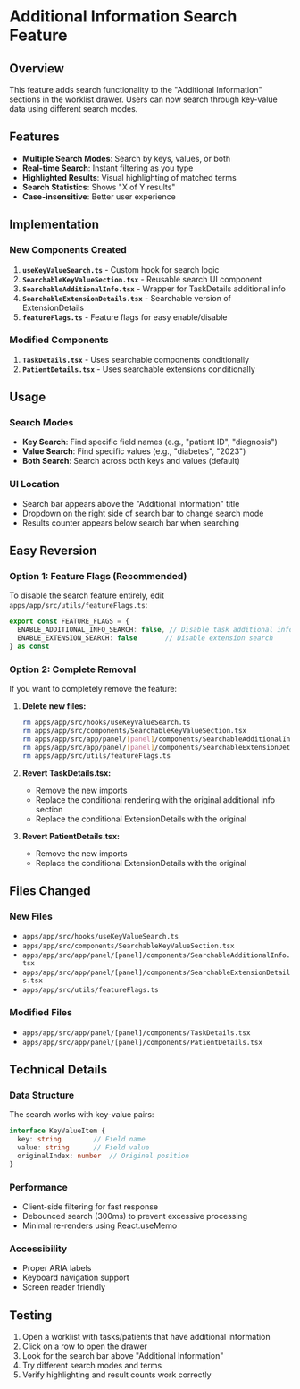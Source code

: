 # Additional Information Search Feature

## Overview
This feature adds search functionality to the "Additional Information" sections in the worklist drawer. Users can now search through key-value data using different search modes.

## Features
- **Multiple Search Modes**: Search by keys, values, or both
- **Real-time Search**: Instant filtering as you type
- **Highlighted Results**: Visual highlighting of matched terms
- **Search Statistics**: Shows "X of Y results" 
- **Case-insensitive**: Better user experience

## Implementation

### New Components Created
1. **`useKeyValueSearch.ts`** - Custom hook for search logic
2. **`SearchableKeyValueSection.tsx`** - Reusable search UI component
3. **`SearchableAdditionalInfo.tsx`** - Wrapper for TaskDetails additional info
4. **`SearchableExtensionDetails.tsx`** - Searchable version of ExtensionDetails
5. **`featureFlags.ts`** - Feature flags for easy enable/disable

### Modified Components
1. **`TaskDetails.tsx`** - Uses searchable components conditionally
2. **`PatientDetails.tsx`** - Uses searchable extensions conditionally

## Usage

### Search Modes
- **Key Search**: Find specific field names (e.g., "patient ID", "diagnosis")
- **Value Search**: Find specific values (e.g., "diabetes", "2023")  
- **Both Search**: Search across both keys and values (default)

### UI Location
- Search bar appears above the "Additional Information" title
- Dropdown on the right side of search bar to change search mode
- Results counter appears below search bar when searching

## Easy Reversion

### Option 1: Feature Flags (Recommended)
To disable the search feature entirely, edit `apps/app/src/utils/featureFlags.ts`:

```typescript
export const FEATURE_FLAGS = {
  ENABLE_ADDITIONAL_INFO_SEARCH: false, // Disable task additional info search
  ENABLE_EXTENSION_SEARCH: false       // Disable extension search
} as const
```

### Option 2: Complete Removal
If you want to completely remove the feature:

1. **Delete new files:**
   ```bash
   rm apps/app/src/hooks/useKeyValueSearch.ts
   rm apps/app/src/components/SearchableKeyValueSection.tsx
   rm apps/app/src/app/panel/[panel]/components/SearchableAdditionalInfo.tsx
   rm apps/app/src/app/panel/[panel]/components/SearchableExtensionDetails.tsx
   rm apps/app/src/utils/featureFlags.ts
   ```

2. **Revert TaskDetails.tsx:**
   - Remove the new imports
   - Replace the conditional rendering with the original additional info section
   - Replace the conditional ExtensionDetails with the original

3. **Revert PatientDetails.tsx:**
   - Remove the new imports  
   - Replace the conditional ExtensionDetails with the original

## Files Changed

### New Files
- `apps/app/src/hooks/useKeyValueSearch.ts`
- `apps/app/src/components/SearchableKeyValueSection.tsx`
- `apps/app/src/app/panel/[panel]/components/SearchableAdditionalInfo.tsx`
- `apps/app/src/app/panel/[panel]/components/SearchableExtensionDetails.tsx`
- `apps/app/src/utils/featureFlags.ts`

### Modified Files
- `apps/app/src/app/panel/[panel]/components/TaskDetails.tsx`
- `apps/app/src/app/panel/[panel]/components/PatientDetails.tsx`

## Technical Details

### Data Structure
The search works with key-value pairs:
```typescript
interface KeyValueItem {
  key: string        // Field name
  value: string      // Field value  
  originalIndex: number  // Original position
}
```

### Performance
- Client-side filtering for fast response
- Debounced search (300ms) to prevent excessive processing
- Minimal re-renders using React.useMemo

### Accessibility
- Proper ARIA labels
- Keyboard navigation support
- Screen reader friendly

## Testing
1. Open a worklist with tasks/patients that have additional information
2. Click on a row to open the drawer
3. Look for the search bar above "Additional Information"
4. Try different search modes and terms
5. Verify highlighting and result counts work correctly 